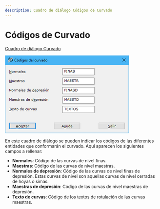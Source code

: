 ```yaml
---
description: Cuadro de diálogo Códigos de Curvado
---
```


# Códigos de Curvado

[Cuadro de diálogo Curvado](./)

![](../../../.gitbook/assets/image%20%2851%29.png)

En este cuadro de diálogo se pueden indicar los códigos de las diferentes entidades que conformarán el curvado. Aquí aparecen los siguientes campos a rellenar:

* **Normales**: Código de las curvas de nivel finas.
* **Maestras**: Código de las curvas de nivel maestras.
* **Normales de depresión**: Código de las curvas de nivel finas de depresión. Estas curvas de nivel son aquellas curvas de nivel cerradas de hoyas o simas.
* **Maestras de depresión**: Código de las curvas de nivel maestras de depresión.
* **Texto de curvas**: Código de los textos de rotulación de las curvas maestras.

